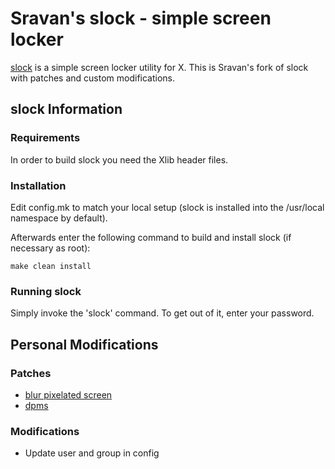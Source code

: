# Sravan's slock - simple screen locker

[slock](https://tools.suckless.org/slock/) is a simple screen locker utility for X.
This is Sravan's fork of slock with patches and custom modifications.

## slock Information

### Requirements

In order to build slock you need the Xlib header files.

### Installation

Edit config.mk to match your local setup (slock is installed into
the /usr/local namespace by default).

Afterwards enter the following command to build and install slock
(if necessary as root):

    make clean install

### Running slock

Simply invoke the 'slock' command. To get out of it, enter your password.

## Personal Modifications

### Patches

* [blur pixelated screen](https://tools.suckless.org/slock/patches/blur-pixelated-screen/)
* [dpms](https://tools.suckless.org/slock/patches/dpms/)

### Modifications

* Update user and group in config
